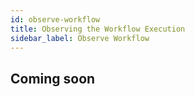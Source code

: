 ```yaml
---
id: observe-workflow
title: Observing the Workflow Execution
sidebar_label: Observe Workflow
---
```


## Coming soon
